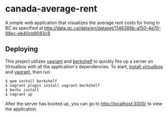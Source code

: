canada-average-rent
===================

A simple web application that visualizes the average rent costs for living in BC as specified at http://data.gc.ca/data/en/dataset/1146388b-a150-4e70-98ec-eb40cb9083c8

## Deploying

This project utilizes [vagrant][1] and [berkshelf][2] to quickly fire up a server on Virtualbox with all the application's dependencies. To start, [install virtualbox][3] and [vagrant][1], then run

    $ gem install berkshelf
    $ vagrant plugin install vagrant-berkshelf
    $ berks install
    $ vagrant up

After the server has booted up, you can go to [http://localhost:3000/](http://localhost:3000/) to view the application.


[1]: http://www.vagrantup.com/
[2]: http://berkshelf.com/
[3]: https://www.virtualbox.org/wiki/Downloads
